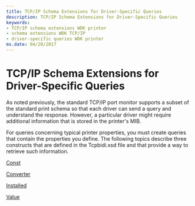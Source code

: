 ```yaml
---
title: TCP/IP Schema Extensions for Driver-Specific Queries
description: TCP/IP Schema Extensions for Driver-Specific Queries
keywords:
- TCP/IP schema extensions WDK printer
- schema extensions WDK TCP/IP
- driver-specific queries WDK printer
ms.date: 04/20/2017
---
```


# TCP/IP Schema Extensions for Driver-Specific Queries


As noted previously, the standard TCP/IP port monitor supports a subset of the standard print schema so that each driver can send a query and understand the response. However, a particular driver might require additional information that is stored in the printer's MIB.

For queries concerning typical printer properties, you must create queries that contain the properties you define. The following topics describe three constructs that are defined in the Tcpbidi.xsd file and that provide a way to retrieve such information.

[Const](const.md)

[Converter](converter.md)

[Installed](installed2.md)

[Value](value.md)

 

 




